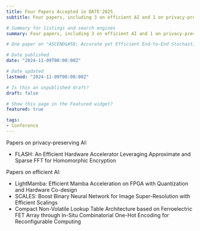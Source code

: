 ```yaml
---
title: Four Papers Accepted in DATE'2025
subtitle: Four papers, including 3 on efficient AI and 1 on privacy-preserving AI, are accepted by DATE'2025 as regular papers.

# Summary for listings and search engines
summary: Four papers, including 3 on efficient AI and 1 on privacy-preserving AI, are accepted by DATE'2025 as regular papers.

# One paper on "ASCEND&#58; Accurate yet Efficient End-to-End Stochastic Computing Acceleration of Vision Transformer" is accepted by DATE'2024 as a regular paper. 

# Date published
date: "2024-11-09T00:00:00Z"

# Date updated
lastmod: "2024-11-09T00:00:00Z"

# Is this an unpublished draft?
draft: false

# Show this page in the Featured widget?
featured: true

tags:
- Conference
---
```


Papers on privacy-preserving AI:
- FLASH: An Efficient Hardware Accelerator Leveraging Approximate and Sparse FFT for Homomorphic Encryption

Papers on efficient AI:
- LightMamba: Efficient Mamba Acceleration on FPGA with Quantization and Hardware Co-design
- SCALES: Boost Binary Neural Network for Image Super-Resolution with Efficient Scalings
- Compact Non-Volatile Lookup Table Architecture based on Ferroelectric FET Array through In-Situ Combinatorial One-Hot Encoding for Reconfigurable Computing
